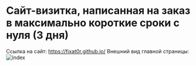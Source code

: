 # Сайт-визитка, написанная на заказ в максимально короткие сроки с нуля (3 дня)
Ссылка на сайт: https://fixat0r.github.io/
Внешний вид главной страницы:
![index](https://github.com/fixat0r/html-css_site/assets/92075357/9c0ea2b9-ce91-448f-97fc-b2825bae3591)

